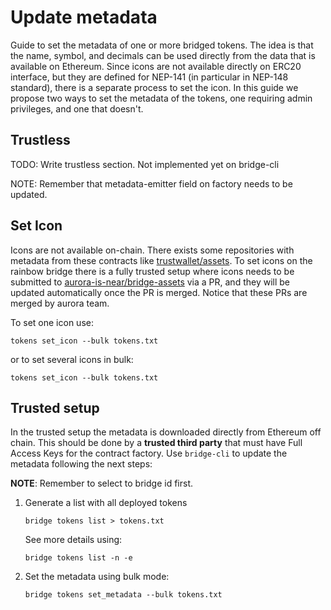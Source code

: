 # Update metadata

Guide to set the metadata of one or more bridged tokens. The idea is that the name, symbol, and decimals can be used directly from the data that is available on Ethereum. Since icons are not available directly on ERC20 interface, but they are defined for NEP-141 (in particular in NEP-148 standard), there is a separate process to set the icon. In this guide we propose two ways to set the metadata of the tokens, one requiring admin privileges, and one that doesn't.

## Trustless

TODO: Write trustless section. Not implemented yet on bridge-cli

NOTE: Remember that metadata-emitter field on factory needs to be updated.

## Set Icon

Icons are not available on-chain. There exists some repositories with metadata from these contracts like [trustwallet/assets](https://github.com/trustwallet/assets/). To set icons on the rainbow bridge there is a fully trusted setup where icons needs to be submitted to [aurora-is-near/bridge-assets](https://github.com/aurora-is-near/bridge-assets) via a PR, and they will be updated automatically once the PR is merged. Notice that these PRs are merged by aurora team.

To set one icon use:

```
tokens set_icon --bulk tokens.txt
```

or to set several icons in bulk:

```
tokens set_icon --bulk tokens.txt
```

## Trusted setup

In the trusted setup the metadata is downloaded directly from Ethereum off chain. This should be done by a **trusted third party** that must have Full Access Keys for the contract factory. Use `bridge-cli` to update the metadata following the next steps:

**NOTE**: Remember to select to bridge id first.

1.  Generate a list with all deployed tokens

    ```
    bridge tokens list > tokens.txt
    ```

    See more details using:

    ```
    bridge tokens list -n -e
    ```

2.  Set the metadata using bulk mode:

    ```
    bridge tokens set_metadata --bulk tokens.txt
    ```

